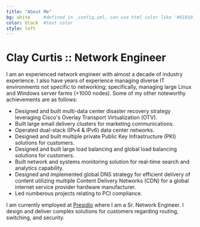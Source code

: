 ```yaml
---
title: "About Me"
bg: white     #defined in _config.yml, can use html color like '#010101'
color: black  #text color
style: left
---
```


# Clay Curtis :: Network Engineer

I am an experienced network engineer with almost a decade of industry experience. I also have years of experience managing diverse IT environments not specific to networking; specifically, managing large Linux and Windows server farms (+1000 nodes).  Some of my other noteworthy achievements are as follows:

- Designed and built multi-data center disaster recovery strategy leveraging Cisco's Overlay Transport Virtualization (OTV).
- Built large email delivery clusters for marketing communications.
- Operated dual-stack (IPv4 & IPv6)  data center networks.
- Designed and built multiple private Public Key Infrastructure (PKI) solutions for customers.
- Designed and built large load balancing and global load balancing solutions for customers.
- Built network and systems monitoring solution for real-time search and analytics capability.
- Designed and implemented global DNS strategy for efficient delivery of content utilizing multiple Content Delivery Networks (CDN) for a global internet service provider hardware manufacturer.
- Led numberous projects relating to PCI compliance.

I am currently employed at [Presidio](http://www.presidio.com/) where I am a Sr. Network Engineer.  I design and deliver complex solutions for customers regarding routing, switching, and security.
